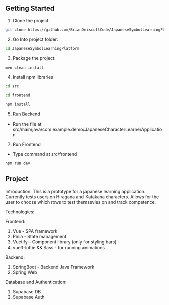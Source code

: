 ## Getting Started

1. Clone the project:

```bash
git clone https://github.com/BrianDriscollCode/JapaneseSymbolLearningPLatform.git
```
2. Go Into project folder:

```bash
cd JapaneseSymbolLearningPlatform
```
3. Package the project:

```bash
mvn clean install
```
4. Install npm libraries

```bash
cd src
```
```bash
cd frontend
```
```bash
npm install
```
5. Run Backend

- Run the file at src/main/java/com.example.demo/JapaneseCharacterLearnerApplication

7. Run Frontend

- Type command at src/frontend

```bash
npm run dev
```

## Project

Introduction: 
This is a prototype for a japanese learning application. Currently tests users on Hiragana and Katakana characters. Allows for the user to choose which rows to test themsevles on and track competence.

Technologies:

Frontend: 

1. Vue - SPA framework
2. Pinia - State management
3. Vuetify - Component library (only for styling bars)
4. vue3-lottie && Sass - for running animations

Backend:

1. SpringBoot - Backend Java Framework
2. Spring Web

Database and Authentication:

1. Supabase DB
2. Supabase Auth

